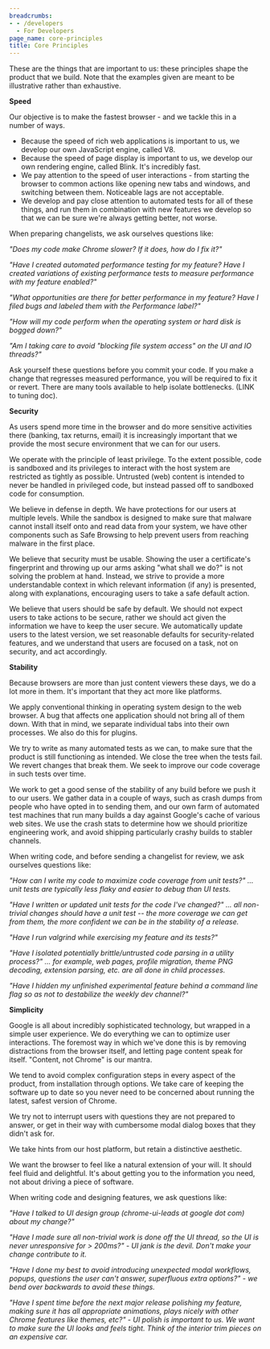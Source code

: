 ```yaml
---
breadcrumbs:
- - /developers
  - For Developers
page_name: core-principles
title: Core Principles
---
```


These are the things that are important to us: these principles shape the
product that we build. Note that the examples given are meant to be illustrative
rather than exhaustive.

**Speed**

Our objective is to make the fastest browser - and we tackle this in a number of
ways.

*   Because the speed of rich web applications is important to us, we
            develop our own JavaScript engine, called V8.
*   Because the speed of page display is important to us, we develop our
            own rendering engine, called Blink. It's incredibly fast.
*   We pay attention to the speed of user interactions - from starting
            the browser to common actions like opening new tabs and windows, and
            switching between them. Noticeable lags are not acceptable.
*   We develop and pay close attention to automated tests for all of
            these things, and run them in combination with new features we
            develop so that we can be sure we're always getting better, not
            worse.

When preparing changelists, we ask ourselves questions like:

*"Does my code make Chrome slower? If it does, how do I fix it?"*

*"Have I created automated performance testing for my feature? Have I created
variations of existing performance tests to measure performance with my feature
enabled?"*

*"What opportunities are there for better performance in my feature? Have I
filed bugs and labeled them with the Performance label?"*

*"How will my code perform when the operating system or hard disk is bogged
down?"*

*"Am I taking care to avoid "blocking file system access" on the UI and IO
threads?"*

Ask yourself these questions before you commit your code. If you make a change
that regresses measured performance, you will be required to fix it or revert.
There are many tools available to help isolate bottlenecks. (LINK to tuning
doc).

**Security**

As users spend more time in the browser and do more sensitive activities there
(banking, tax returns, email) it is increasingly important that we provide the
most secure environment that we can for our users.

We operate with the principle of least privilege. To the extent possible, code
is sandboxed and its privileges to interact with the host system are restricted
as tightly as possible. Untrusted (web) content is intended to never be handled
in privileged code, but instead passed off to sandboxed code for consumption.

We believe in defense in depth. We have protections for our users at multiple
levels. While the sandbox is designed to make sure that malware cannot install
itself onto and read data from your system, we have other components such as
Safe Browsing to help prevent users from reaching malware in the first place.

We believe that security must be usable. Showing the user a certificate's
fingerprint and throwing up our arms asking "what shall we do?" is not solving
the problem at hand. Instead, we strive to provide a more understandable context
in which relevant information (if any) is presented, along with explanations,
encouraging users to take a safe default action.

We believe that users should be safe by default. We should not expect users to
take actions to be secure, rather we should act given the information we have to
keep the user secure. We automatically update users to the latest version, we
set reasonable defaults for security-related features, and we understand that
users are focused on a task, not on security, and act accordingly.

**Stability**

Because browsers are more than just content viewers these days, we do a lot more
in them. It's important that they act more like platforms.

We apply conventional thinking in operating system design to the web browser. A
bug that affects one application should not bring all of them down. With that in
mind, we separate individual tabs into their own processes. We also do this for
plugins.

We try to write as many automated tests as we can, to make sure that the product
is still functioning as intended. We close the tree when the tests fail. We
revert changes that break them. We seek to improve our code coverage in such
tests over time.

We work to get a good sense of the stability of any build before we push it to
our users. We gather data in a couple of ways, such as crash dumps from people
who have opted in to sending them, and our own farm of automated test machines
that run many builds a day against Google's cache of various web sites. We use
the crash stats to determine how we should prioritize engineering work, and
avoid shipping particularly crashy builds to stabler channels.

When writing code, and before sending a changelist for review, we ask ourselves
questions like:

*"How can I write my code to maximize code coverage from unit tests?" ... unit
tests are typically less flaky and easier to debug than UI tests.*

*"Have I written or updated unit tests for the code I've changed?" ... all
non-trivial changes should have a unit test -- the more coverage we can get from
them, the more confident we can be in the stability of a release.*

*"Have I run valgrind while exercising my feature and its tests?"*

*"Have I isolated potentially brittle/untrusted code parsing in a utility
process?" ... for example, web pages, profile migration, theme PNG decoding,
extension parsing, etc. are all done in child processes.*

*"Have I hidden my unfinished experimental feature behind a command line flag so
as not to destabilize the weekly dev channel?"*

**Simplicity**

Google is all about incredibly sophisticated technology, but wrapped in a simple
user experience. We do everything we can to optimize user interactions. The
foremost way in which we've done this is by removing distractions from the
browser itself, and letting page content speak for itself. "Content, not Chrome"
is our mantra.

We tend to avoid complex configuration steps in every aspect of the product,
from installation through options. We take care of keeping the software up to
date so you never need to be concerned about running the latest, safest version
of Chrome.

We try not to interrupt users with questions they are not prepared to answer, or
get in their way with cumbersome modal dialog boxes that they didn't ask for.

We take hints from our host platform, but retain a distinctive aesthetic.

We want the browser to feel like a natural extension of your will. It should
feel fluid and delightful. It's about getting you to the information you need,
not about driving a piece of software.

When writing code and designing features, we ask questions like:

*"Have I talked to UI design group (chrome-ui-leads at google dot com) about my
change?"*

*"Have I made sure all non-trivial work is done off the UI thread, so the UI is
never unresponsive for &gt; 200ms?" - UI jank is the devil. Don't make your
change contribute to it.*

*"Have I done my best to avoid introducing unexpected modal workflows, popups,
questions the user can't answer, superfluous extra options?" - we bend over
backwards to avoid these things.*

*"Have I spent time before the next major release polishing my feature, making
sure it has all appropriate animations, plays nicely with other Chrome features
like themes, etc?" - UI polish is important to us. We want to make sure the UI
looks and feels tight. Think of the interior trim pieces on an expensive car.*
